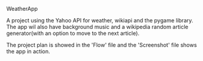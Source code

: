 WeatherApp

A project using the  Yahoo API for weather, wikiapi and  the pygame library.
The app wil also have background music and a wikipedia random article generator(with an option to move to the next article).

The project plan is showed in the 'Flow' file and the 'Screenshot' file shows the app in action.
